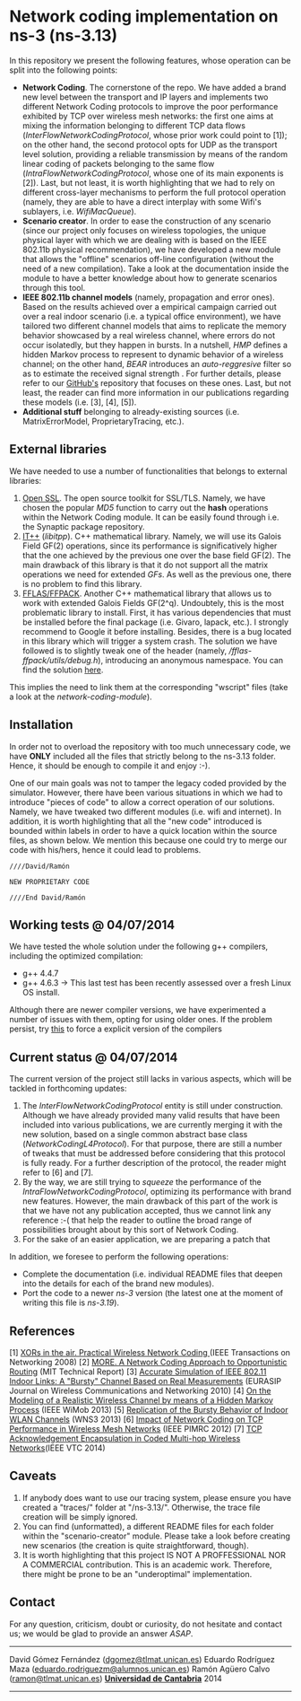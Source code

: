 
# Network coding implementation on ns-3 (ns-3.13) #

In this repository we present the following features, whose operation can be split into the following points:

- **Network Coding**. The cornerstone of the repo. We have added a brand new level between the transport and IP layers and implements two different Network Coding protocols to improve the poor performance exhibited by TCP over wireless mesh networks: the first one aims at mixing the information belonging to different TCP data flows (*InterFlowNetworkCodingProtocol*, whose prior work could point to [1]); on the other hand, the second protocol opts for UDP as the transport level solution, providing a reliable transmission by means of the random linear coding of packets belonging to the same flow (*IntraFlowNetworkCodingProtocol*, whose one of its main exponents is [2]). Last, but not least, it is worth highlighting that we had to rely on different cross-layer mechanisms to perform the full protocol operation (namely, they are able to have a direct interplay with some Wifi's sublayers, i.e. *WifiMacQueue*).
- **Scenario creator**. In order to ease the construction of any scenario (since our project only focuses on wireless topologies, the unique physical layer with which we are dealing with is based on the IEEE 802.11b physical recommendation), we have developed a new module that allows the "offline" scenarios off-line configuration (without the need of a new compilation). Take a look at the documentation inside the module to have a better knowledge about how to generate scenarios through this tool.
- **IEEE 802.11b channel models** (namely, propagation and error ones). Based on the results achieved over a empirical campaign carried out over a real indoor scenario (i.e. a typical office environment), we have tailored two different channel models that aims to replicate the memory behavior showcased by a real wireless channel, where errors do not occur isolatedly, but they happen in bursts. In a nutshell, *HMP* defines a hidden Markov process to represent to dynamic behavior of a wireless channel; on the other hand, *BEAR* introduces an *auto-reggresive* filter so as to estimate the received signal strength . For further details, please refer to our [GitHub's]() repository that focuses on these ones. Last, but not least, the reader can find more information in our publications regarding these models (i.e. [3], [4], [5]).
- **Additional stuff** belonging to already-existing sources (i.e. MatrixErrorModel, ProprietaryTracing, etc.).

## External libraries ##

We have needed to use a number of functionalities that belongs to external libraries:

1. [Open SSL](https://www.openssl.org/). The open source toolkit for SSL/TLS. Namely, we have chosen the popular *MD5* function to carry out the **hash** operations within the Network Coding module. It can be easily found through i.e. the Synaptic package repository.
2. [IT++](http://itpp.sourceforge.net/4.3.1/) (*libitpp*). C++ mathematical library. Namely, we will use its Galois Field GF(2) operations, since its performance is significatively higher that the one achieved by the previous one over the base field GF(2). The main drawback of this library is that it do not support all the matrix operations we need for extended *GFs*. As well as the previous one, there is no problem to find this library.
3. [FFLAS/FFPACK](http://linalg.org/fflas-ffpack-html/index.html). Another C++ mathematical library that allows us to work with extended Galois Fields GF(2^q). Undoubtely, this is the most problematic library to install. First, it has various dependencies that must be installed before the final package (i.e. Givaro, lapack, etc.). I strongly recommend to Google it before installing. Besides, there is a bug located in this library which will trigger a system crash. The solution we have followed is to slightly tweak one of the header (namely, */fflas-ffpack/utils/debug.h*), introducing an anonymous namespace. You can find the solution [here](https://groups.google.com/forum/#!topic/ffpack-devel/GT2lNc0x-n4).

This implies the need to link them at the corresponding "wscript" files (take a look at the *network-coding-module*).

## Installation ##

In order not to overload the repository with too much unnecessary code, we have **ONLY** included all the files that strictly belong to the ns-3.13 folder. Hence, it should be enough to compile it and enjoy :-).

One of our main goals was not to tamper the legacy coded provided by the simulator. However, there have been various situations in which we had to introduce "pieces of code" to allow a correct operation of our solutions. Namely, we have tweaked two different modules (i.e. wifi and internet). In addition, it is worth highlighting that all the "new code" introduced is bounded within labels in order to have a quick location within the source files, as shown below. We mention this because one could try to merge our code with his/hers, hence it could lead to problems.

```
////David/Ramón

NEW PROPRIETARY CODE

////End David/Ramón

```

## Working tests @ 04/07/2014 ##

We have tested the whole solution under the following g++ compilers, including the optimized compilation:
- g++ 4.4.7
- g++ 4.6.3 -> This last test has been recently assessed over a fresh Linux OS install.

Although there are newer compiler versions, we have experimented a number of issues with them, opting for using older ones. If the problem persist, try [this](http://stackoverflow.com/questions/7832892/how-to-change-the-default-gcc-compiler-in-ubuntu) to force a explicit version of the compilers

## Current status  @ 04/07/2014 ##

The current version of the project still lacks in various aspects, which will be tackled in forthcoming updates:
1. The *InterFlowNetworkCodingProtocol* entity is still under construction. Although we have already provided many valid results that have been included into various publications, we are currently merging it with the new solution, based on a single common abstract base class (*NetworkCodingL4Protocol*). For that purpose, there are still a number of tweaks that must be addressed before considering that this protocol is fully ready. For a further description of the protocol, the reader might refer to [6] and [7].
2. By the way, we are still trying to *squeeze* the performance of the *IntraFlowNetworkCodingProtocol*, optimizing its performance with brand new features. However, the main drawback of this part of the work is that we have not any publication accepted, thus we cannot link any reference :-( that help the reader to outline the broad range of possibilities brought about by this sort of Network Coding.
3. For the sake of an easier application, we are preparing a patch that 

In addition, we foresee to perform the following operations:
- Complete the documentation (i.e. individual README files that deepen into the details for each of the brand new modules).
- Port the code to a newer *ns-3* version (the latest one at the moment of writing this file is *ns-3.19*).

## References ##
[1] [XORs in the air. Practical Wireless Network Coding ](https://www.dropbox.com/s/rvt0irhoyl8x6e8/XORs%20in%20the%20air.%20Practical%20wireless%20network%20coding.pdf) (IEEE Transactions on Networking 2008)
[2] [MORE. A Network Coding Approach to Opportunistic Routing](https://www.dropbox.com/s/wlcl32x2tf84m8n/MORE.%20A%20Network%20Coding%20Approach%20to%20Opportunistic%20Routing.pdf) (MIT Technical Report)
[3] [Accurate Simulation of IEEE 802.11 Indoor Links: A "Bursty" Channel Based on Real Measurements](https://www.dropbox.com/s/gx5dyqsxl1sanid/Accurate%20Simulation%20of%20802.11%20Indoor%20Links.%20A%20Bursty%20Channel%20Based%20on%20Real%20Measurements.pdf) (EURASIP Journal on Wireless Communications and Networking 2010)
[4] [On the Modeling of a Realistic Wireless Channel by means of a Hidden Markov Process](https://www.dropbox.com/s/zulssvld21i1fqq/ChannelModel.pdf) (IEEE WiMob 2013)
[5] [Replication of the Bursty Behavior of Indoor WLAN Channels](https://www.dropbox.com/s/vdfpgxqydhqcmf7/WNS3%202013%20%28ISBN%29.pdf) (WNS3 2013)
[6] [Impact of Network Coding on TCP Performance in Wireless Mesh Networks](https://www.dropbox.com/s/4y7cjxm884k2y0o/PIMRC%20Proceedings.pdf) (IEEE PIMRC 2012)
[7] [TCP Acknowledgement Encapsulation in Coded Multi-hop Wireless Networks](https://www.dropbox.com/s/bvl4c57mo1hshg4/NetCod2013.pdf)(IEEE VTC 2014)

## Caveats ##

1. If anybody does want to use our tracing system, please ensure you have created a "traces/" folder at "/ns-3.13/". Otherwise, the trace file creation will be simply ignored.
2. You can find (unformatted), a different README files for each folder within the "scenario-creator" module. Please take a look before creating new scenarios (the creation is quite straightforward, though).
3. It is worth highlighting that this project IS NOT A PROFFESSIONAL NOR A COMMERCIAL contribution. This is an academic work. Therefore, there might be prone to be an "underoptimal" implementation.

## Contact ##

For any question, criticism, doubt or curiosity, do not hesitate and contact us; we would be glad to provide an answer *ASAP*.

* * *
David Gómez Fernández (<dgomez@tlmat.unican.es>)
Eduardo Rodríguez Maza (<eduardo.rodriguezm@alumnos.unican.es>)
Ramón Agüero Calvo (<ramon@tlmat.unican.es>)
**[Universidad de Cantabria](www.unican.es "Universidad de Cantabria")**
2014
* * *